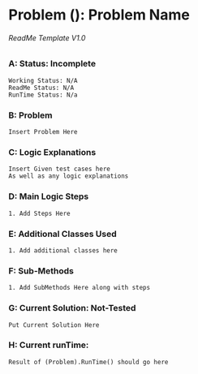# **Problem (): Problem Name**
###### ReadMe Template V1.0


### A: Status: Incomplete
    Working Status: N/A
    ReadMe Status: N/A
    RunTime Status: N/a

### B: Problem
    Insert Problem Here

### C: Logic Explanations
    Insert Given test cases here
    As well as any logic explanations

### D: Main Logic Steps
    1. Add Steps Here

### E: Additional Classes Used
    1. Add additional classes here 

### F: Sub-Methods
    1. Add SubMethods Here along with steps

### G: Current Solution: Not-Tested
    Put Current Solution Here

### H: Current runTime:
    Result of (Problem).RunTime() should go here

